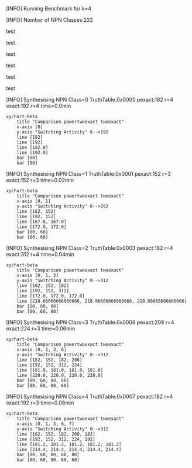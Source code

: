 [INFO] Running Benchmark for k=4

[INFO] Number of NPN Classes:222


test

test

test

test

test

test

[INFO] Synthesising NPN Class=0 TruthTable:0x0000 pexact:182 r=4 exact:192 r=4 time=0.0min 

```mermaid
xychart-beta
    title "Comparison powertwoexact twoexact"
    x-axis [0]
    y-axis "Switching Activity" 0-->192
    line [182]
    line [192]
    line [182.0]
    line [192.0]
    bar [80]
    bar [80]
```

[INFO] Synthesising NPN Class=1 TruthTable:0x0001 pexact:152 r=3 exact:152 r=3 time=0.02min 

```mermaid
xychart-beta
    title "Comparison powertwoexact twoexact"
    x-axis [0, 1]
    y-axis "Switching Activity" 0-->192
    line [182, 152]
    line [192, 152]
    line [167.0, 167.0]
    line [172.0, 172.0]
    bar [80, 60]
    bar [80, 60]
```

[INFO] Synthesising NPN Class=2 TruthTable:0x0003 pexact:182 r=4 exact:312 r=4 time=0.04min 

```mermaid
xychart-beta
    title "Comparison powertwoexact twoexact"
    x-axis [0, 1, 3]
    y-axis "Switching Activity" 0-->312
    line [182, 152, 182]
    line [192, 152, 312]
    line [172.0, 172.0, 172.0]
    line [218.66666666666666, 218.66666666666666, 218.66666666666666]
    bar [80, 60, 80]
    bar [80, 60, 80]
```

[INFO] Synthesising NPN Class=3 TruthTable:0x0006 pexact:208 r=4 exact:224 r=3 time=0.06min 

```mermaid
xychart-beta
    title "Comparison powertwoexact twoexact"
    x-axis [0, 1, 3, 6]
    y-axis "Switching Activity" 0-->312
    line [182, 152, 182, 208]
    line [192, 152, 312, 224]
    line [181.0, 181.0, 181.0, 181.0]
    line [220.0, 220.0, 220.0, 220.0]
    bar [80, 60, 80, 80]
    bar [80, 60, 80, 60]
```

[INFO] Synthesising NPN Class=4 TruthTable:0x0007 pexact:182 r=4 exact:192 r=3 time=0.08min 

```mermaid
xychart-beta
    title "Comparison powertwoexact twoexact"
    x-axis [0, 1, 3, 6, 7]
    y-axis "Switching Activity" 0-->312
    line [182, 152, 182, 208, 182]
    line [192, 152, 312, 224, 192]
    line [181.2, 181.2, 181.2, 181.2, 181.2]
    line [214.4, 214.4, 214.4, 214.4, 214.4]
    bar [80, 60, 80, 80, 80]
    bar [80, 60, 80, 60, 60]
```

